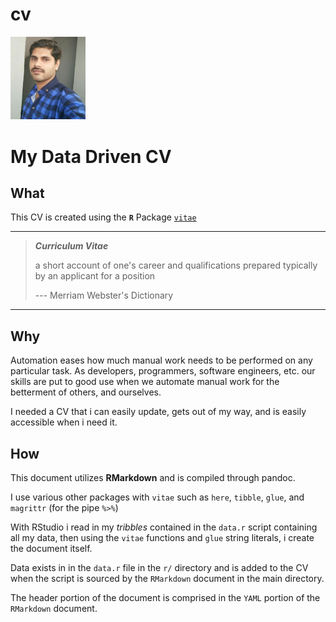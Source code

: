 # cv

<img src="CV-master/img/SIRI.jpg" alt="ty" width="120"/>

# My Data Driven CV

## What

This CV is created using the **`R`** Package [`vitae`](https://github.com/SIRIYAK/cv.git)

------------------------------------------------------------------------

> ***Curriculum Vitae***
>
> a short account of one's career and qualifications prepared typically by an applicant for a position
>
> --- Merriam Webster's Dictionary

------------------------------------------------------------------------

## Why

Automation eases how much manual work needs to be performed on any particular task. As developers, programmers, software engineers, etc. our skills are put to good use when we automate manual work for the betterment of others, and ourselves.

I needed a CV that i can easily update, gets out of my way, and is easily accessible when i need it.

## How

This document utilizes **RMarkdown** and is compiled through pandoc.

I use various other packages with `vitae` such as `here`, `tibble`, `glue`, and `magrittr` (for the pipe *`%>%`*)

With RStudio i read in my *tribbles* contained in the `data.r` script containing all my data, then using the `vitae` functions and `glue` string literals, i create the document itself.

Data exists in in the `data.r` file in the `r/` directory and is added to the CV when the script is sourced by the `RMarkdown` document in the main directory.

The header portion of the document is comprised in the `YAML` portion of the `RMarkdown` document.

